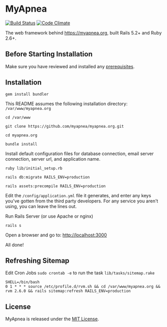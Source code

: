 # MyApnea

[![Build Status](https://travis-ci.com/myapnea/myapnea.org.svg?branch=master)](https://travis-ci.com/myapnea/myapnea.org)
[![Code Climate](https://codeclimate.com/github/myapnea/myapnea.org/badges/gpa.svg)](https://codeclimate.com/github/myapnea/myapnea.org)

The web framework behind https://myapnea.org, built Rails 5.2+ and Ruby 2.6+.

## Before Starting Installation

Make sure you have reviewed and installed any
[prerequisites](https://github.com/myapnea/myapnea.org/blob/master/PREREQUISITES.md).

## Installation

```
gem install bundler
```

This README assumes the following installation directory:
`/var/www/myapnea.org`

```
cd /var/www

git clone https://github.com/myapnea/myapnea.org.git

cd myapnea.org

bundle install
```

Install default configuration files for database connection, email server
connection, server url, and application name.

```
ruby lib/initial_setup.rb

rails db:migrate RAILS_ENV=production

rails assets:precompile RAILS_ENV=production
```

Edit the `/config/application.yml` file it generates, and enter any keys you've
gotten from the third party developers. For any service you aren't using, you
can leave the lines out.

Run Rails Server (or use Apache or nginx)

```
rails s
```

Open a browser and go to: [http://localhost:3000](http://localhost:3000)

All done!

## Refreshing Sitemap

Edit Cron Jobs `sudo crontab -e` to run the task `lib/tasks/sitemap.rake`

```
SHELL=/bin/bash
0 1 * * * source /etc/profile.d/rvm.sh && cd /var/www/myapnea.org && rvm 2.6.0 && rails sitemap:refresh RAILS_ENV=production
```

## License

MyApnea is released under the [MIT License](http://www.opensource.org/licenses/MIT).

